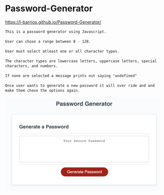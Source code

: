 # Password-Generator
https://l-barrios.github.io/Password-Generator/
```
This is a password generator using Javascript.

User can chose a range between 8 - 128. 

User must select atleast one or all character types. 

The character types are lowercase letters, uppercase letters, special characters, and numbers. 

If none are selected a message prints out saying "undefined"

Once user wants to generate a new password it will over ride and and make them chose the options again.
```
![ScreenShot](ScreenShot.jpg)
